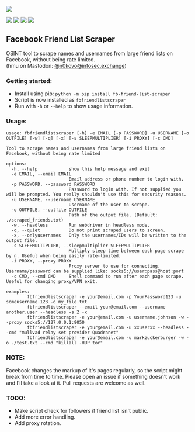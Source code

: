 <img src="https://user-images.githubusercontent.com/16690056/207906071-44c681ec-fed1-4e2f-ab20-2c00449d5695.png">

<p float="left">
<img src="https://img.shields.io/badge/Built%20with-Python3-red" />
<img src="https://img.shields.io/badge/Version-0.3.6-green" /> 
<img src="https://img.shields.io/pypi/dm/fb-friend-list-scraper.svg" />
<a href="https://makeapullrequest.com/"><img src="https://img.shields.io/badge/PRs-welcome-brightgreen.svg?style=flat-square&color=green" /></a>
</p>

## Facebook Friend List Scraper

OSINT tool to scrape names and usernames from large friend lists on Facebook, without being rate limited.<br>
(hmu on Mastodon: [@n0kovo@infosec.exchange](https://infosec.exchange/@n0kovo))
### Getting started:
* Install using pip: `python -m pip install fb-friend-list-scraper`
* Script is now installed as `fbfriendlistscraper`
* Run with `-h` or `--help` to show usage information.

### Usage:

```
usage: fbfriendlistscraper [-h] -e EMAIL [-p PASSWORD] -u USERNAME [-o OUTFILE] [-w] [-q] [-x] [-s SLEEPMULTIPLIER] [-i PROXY] [-c CMD]

Tool to scrape names and usernames from large friend lists on Facebook, without being rate limited

options:
  -h, --help            show this help message and exit
  -e EMAIL, --email EMAIL
                        Email address or phone number to login with.
  -p PASSWORD, --password PASSWORD
                        Password to login with. If not supplied you will be prompted. You really shouldn't use this for security reasons.
  -u USERNAME, --username USERNAME
                        Username of the user to scrape.
  -o OUTFILE, --outfile OUTFILE
                        Path of the output file. (Default: ./scraped_friends.txt)
  -w, --headless        Run webdriver in headless mode.
  -q, --quiet           Do not print scraped users to screen.
  -x, --onlyusernames   Only the usernames/IDs will be written to the output file.
  -s SLEEPMULTIPLIER, --sleepmultiplier SLEEPMULTIPLIER
                        Multiply sleep time between each page scrape by n. Useful when being easily rate-limited.
  -i PROXY, --proxy PROXY
                        Proxy server to use for connecting. Username/password can be supplied like: socks5://user:pass@host:port
  -c CMD, --cmd CMD     Shell command to run after each page scrape. Useful for changing proxy/VPN exit.

examples:
        fbfriendlistscraper -e your@email.com -p YourPassword123 -u someusername.123 -o my_file.txt
        fbfriendlistscraper --email your@email.com --username another.user --headless -s 2 -x
        fbfriendlistscraper -e your@email.com -u username.johnson -w --proxy socks5://127.0.0.1:9050
        fbfriendlistscraper -e your@email.com -u xxuserxx --headless --cmd "mullvad relay set provider Quadranet"
        fbfriendlistscraper -e your@email.com -u markzuckerburger -w -o ./test.txt --cmd "killall -HUP tor"
```

### NOTE:
Facebook changes the markup of it's pages regularly, so the script might break from time to time. Please open an issue if something doesn't work and I'll take a look at it. Pull requests are welcome as well.


### TODO:
* Make script check for followers if friend list isn't public.
* Add more error handling.
* Add proxy rotation.
